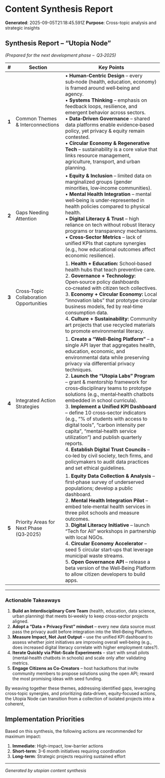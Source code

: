 # Content Synthesis Report

**Generated**: 2025-09-05T21:18:45.591Z
**Purpose**: Cross-topic analysis and strategic insights

## Synthesis Report – “Utopia Node”  
*(Prepared for the next development phase –  Q3‑2025)*  

| # | Section | Key Points |
|---|---------|------------|
| **1** | Common Themes & Interconnections | • **Human‑Centric Design** – every sub‑node (health, education, economy) is framed around well‑being and agency. <br>• **Systems Thinking** – emphasis on feedback loops, resilience, and emergent behavior across sectors. <br>• **Data‑Driven Governance** – shared data platforms enable evidence‑based policy, yet privacy & equity remain contested. <br>• **Circular Economy & Regenerative Tech** – sustainability is a core value that links resource management, agriculture, transport, and urban planning. |
| **2** | Gaps Needing Attention | • **Equity & Inclusion** – limited data on marginalized groups (gender minorities, low‑income communities). <br>• **Mental Health Integration** – mental well‑being is under‑represented in health policies compared to physical health. <br>• **Digital Literacy & Trust** – high reliance on tech without robust literacy programs or transparency mechanisms. <br>• **Cross‑Sector Metrics** – lack of unified KPIs that capture synergies (e.g., how educational outcomes affect economic resilience). |
| **3** | Cross‑Topic Collaboration Opportunities | 1. **Health + Education:** School‑based health hubs that teach preventive care. <br>2. **Governance + Technology:** Open‑source policy dashboards co‑created with citizen tech collectives. <br>3. **Economy + Circular Economy:** Local “innovation labs” that prototype circular business models, fed by real‑time consumption data. <br>4. **Culture + Sustainability:** Community art projects that use recycled materials to promote environmental literacy. |
| **4** | Integrated Action Strategies | 1. **Create a “Well‑Being Platform”** – a single API layer that aggregates health, education, economic, and environmental data while preserving privacy via differential privacy techniques. <br>2. **Launch the “Utopia Labs” Program** – grant & mentorship framework for cross‑disciplinary teams to prototype solutions (e.g., mental‑health chatbots embedded in school curricula). <br>3. **Implement a Unified KPI Dashboard** – define 10 cross‑sector indicators (e.g., “% of students with access to digital tools”, “carbon intensity per capita”, “mental‑health service utilization”) and publish quarterly reports. <br>4. **Establish Digital Trust Councils** – co‑led by civil society, tech firms, and policymakers to audit data practices and set ethical guidelines. |
| **5** | Priority Areas for Next Phase (Q3‑2025) | 1. **Equity Data Collection & Analysis** – first‑phase survey of underserved populations; develop a public dashboard. <br>2. **Mental Health Integration Pilot** – embed tele‑mental health services in three pilot schools and measure outcomes. <br>3. **Digital Literacy Initiative** – launch “Tech for All” workshops in partnership with local NGOs. <br>4. **Circular Economy Accelerator** – seed 5 circular start‑ups that leverage municipal waste streams. <br>5. **Open Governance API** – release a beta version of the Well‑Being Platform to allow citizen developers to build apps. |

---

### Actionable Takeaways

1. **Build an Interdisciplinary Core Team** (health, education, data science, urban planning) that meets bi‑weekly to keep cross‑sector projects aligned.
2. **Adopt a “Data + Privacy First” mindset** – every new data source must pass the privacy audit before integration into the Well‑Being Platform.
3. **Measure Impact, Not Just Output** – use the unified KPI dashboard to assess whether joint initiatives are improving overall well‑being (e.g., does increased digital literacy correlate with higher employment rates?).
4. **Iterate Quickly via Pilot‑Scale Experiments** – start with small pilots (mental‑health chatbots in schools) and scale only after validating metrics.
5. **Engage Citizens as Co‑Creators** – host hackathons that invite community members to propose solutions using the open API; reward the most promising ideas with seed funding.

By weaving together these themes, addressing identified gaps, leveraging cross‑topic synergies, and prioritizing data‑driven, equity‑focused actions, the Utopia Node can transition from a collection of isolated projects into a coherent,

## Implementation Priorities
Based on this synthesis, the following actions are recommended for maximum impact:

1. **Immediate**: High-impact, low-barrier actions
2. **Short-term**: 3-6 month initiatives requiring coordination
3. **Long-term**: Strategic projects requiring sustained effort

---
*Generated by utopian content synthesis*
